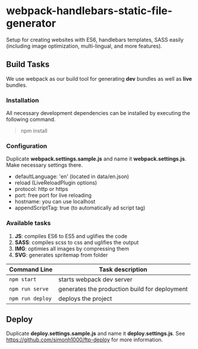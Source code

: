 # webpack-handlebars-static-file-generator

Setup for creating websites with ES6, handlebars templates, SASS easily (including image optimization, multi-lingual, and more features).

## Build Tasks

We use webpack as our build tool for generating **dev** bundles as well as **live** bundles.

### Installation

All necessary development dependencies can be installed by executing the following command.

> npm install


### Configuration

Duplicate **webpack.settings.sample.js** and name it **webpack.settings.js**. Make necessary settings there.

- defaultLanguage: 'en' (located in data/en.json)
- reload (LiveReloadPlugin options)
 - protocol: http or https
 - port: free port for live reloading
 - hostname: you can use localhost
 - appendScriptTag: true (to automatically ad script tag)


### Available tasks

 1. **JS**: compiles ES6 to ES5 and uglifies the code
 2. **SASS**: compiles scss to css and uglifies the output
 3. **IMG**: optimies all images by compressing them
 4. **SVG**: generates spritemap from folder

|Command Line|Task description|
|--|--|
|`npm start`| starts webpack dev server |
|`npm run serve`| generates the production build for deployment |
|`npm run deploy`| deploys the project |

## Deploy

Duplicate **deploy.settings.sample.js** and name it **deploy.settings.js**. See https://github.com/simonh1000/ftp-deploy for more information.
